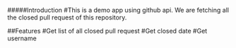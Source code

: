 #####Introduction
#This is a demo app using github api. We are fetching all the closed pull request of this repository.

##Features
#Get list of all closed pull request
#Get closed date
#Get username
